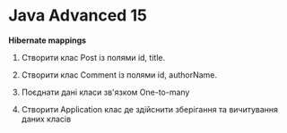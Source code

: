# Java Advanced 15
**Hibernate mappings**

1. Створити клас Post із полями id, title. 

2. Створити клас Comment із полями id, authorName. 

3. Поєднати дані класи зв'язком One-to-many 

4. Створити Application клас де здійснити зберігання та вичитування даних класів
